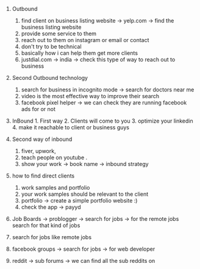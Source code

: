 1. Outbound 
	1. find client on business listing website -> yelp.com -> find the business listing website 
	2. provide some service to them 
	3. reach out to them on instagram or email or contact
	4. don't try to be technical 
	5. basically how i can help them get more clients 
	6. justdial.com -> india -> check this type of way to reach out to business 

2. Second Outbound technology 
	1. search for business in incognito mode -> search for doctors near me 
	2. video is the most effective way to improve their search
	3. facebook pixel helper -> we can check they are running facebook ads for or not 


4. InBound
		1. First way 
		2. Clients will come to you
		3.  optimize your linkedin
		4. make it reachable to client or business guys 

5. Second way of inbound 
	1. fiver, upwork, 
	2. teach people on youtube .
	3. show your work -> book name -> inbound strategy


6. how to find direct clients 
	1. work samples and portfolio 
	2.  your work samples should be relevant to the client
	3. portfolio -> create a simple portfolio website :) 
	4. check the app -> payyd

7. Job Boards -> problogger -> search for jobs -> for the remote jobs search for that kind of jobs 
8. search for jobs like remote jobs 
9. facebook groups -> search for jobs -> for web developer
10. reddit -> sub forums -> we can find all the sub reddits on 